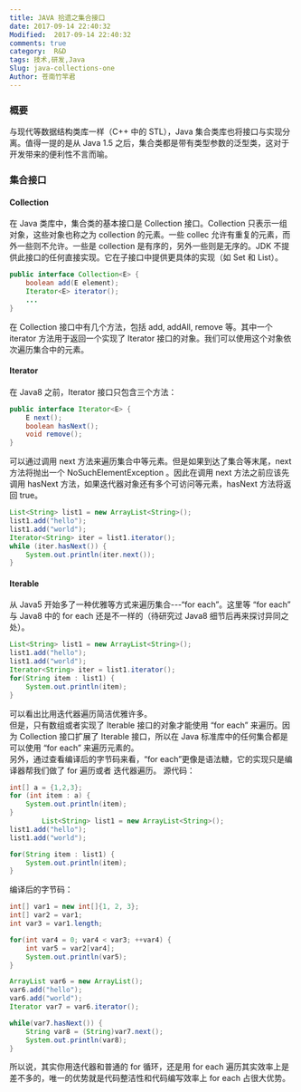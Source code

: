 ```yaml
---
title: JAVA 拾遗之集合接口
date: 2017-09-14 22:40:32
Modified:  2017-09-14 22:40:32
comments: true
category:  R&D
tags: 技术,研发,Java
Slug: java-collections-one
Author: 苍南竹竿君
---
```

### 概要
与现代等数据结构类库一样（C++ 中的 STL），Java 集合类库也将接口与实现分离。值得一提的是从 Java 1.5 之后，集合类都是带有类型参数的泛型类，这对于开发带来的便利性不言而喻。  

### 集合接口  
#### Collection
在 Java 类库中，集合类的基本接口是 Collection 接口。Collection 只表示一组对象，这些对象也称之为 collection 的元素。一些 collec 允许有重复的元素，而外一些则不允许。一些是 collection 是有序的，另外一些则是无序的。JDK 不提供此接口的任何直接实现。它在子接口中提供更具体的实现（如 Set 和 List）。  
```java
public interface Collection<E> {
    boolean add(E element);
    Iterator<E> iterator();
    ...
}
```
在 Collection 接口中有几个方法，包括 add, addAll, remove 等。其中一个 iterator 方法用于返回一个实现了 Iterator 接口的对象。我们可以使用这个对象依次遍历集合中的元素。 <!--more--> 

#### Iterator
在 Java8 之前，Iterator 接口只包含三个方法：
```java
public interface Iterator<E> {
    E next();
    boolean hasNext();
    void remove();
}
```
可以通过调用 next 方法来遍历集合中等元素。但是如果到达了集合等末尾，next 方法将抛出一个 NoSuchElementException 。因此在调用 next 方法之前应该先调用 hasNext 方法，如果迭代器对象还有多个可访问等元素，hasNext 方法将返回 true。  
```java
List<String> list1 = new ArrayList<String>();
list1.add("hello");
list1.add("world");
Iterator<String> iter = list1.iterator();
while (iter.hasNext()) {
    System.out.println(iter.next());
}
```

#### Iterable
从 Java5 开始多了一种优雅等方式来遍历集合---“for each”。这里等 “for each” 与 Java8 中的 for each 还是不一样的（待研究过 Java8 细节后再来探讨异同之处）。
```java
List<String> list1 = new ArrayList<String>();
list1.add("hello");
list1.add("world");
Iterator<String> iter = list1.iterator();
for(String item : list1) {
    System.out.println(item);
}
```
可以看出比用迭代器遍历简洁优雅许多。  
但是，只有数组或者实现了 Iterable 接口的对象才能使用 “for each” 来遍历。因为 Collection 接口扩展了 Iterable 接口，所以在 Java 标准库中的任何集合都是可以使用 “for each” 来遍历元素的。  
另外，通过查看编译后的字节码来看，“for each”更像是语法糖，它的实现只是编译器帮我们做了 for 遍历或者 迭代器遍历。
源代码：
```java
int[] a = {1,2,3};
for (int item : a) {
    System.out.println(item);
}
        List<String> list1 = new ArrayList<String>();
list1.add("hello");
list1.add("world");

for(String item : list1) {
    System.out.println(item);
}
```

编译后的字节码：
```java
int[] var1 = new int[]{1, 2, 3};
int[] var2 = var1;
int var3 = var1.length;

for(int var4 = 0; var4 < var3; ++var4) {
    int var5 = var2[var4];
    System.out.println(var5);
}

ArrayList var6 = new ArrayList();
var6.add("hello");
var6.add("world");
Iterator var7 = var6.iterator();

while(var7.hasNext()) {
    String var8 = (String)var7.next();
    System.out.println(var8);
}
```
所以说，其实你用迭代器和普通的 for 循环，还是用 for each 遍历其实效率上是差不多的，唯一的优势就是代码整洁性和代码编写效率上 for each 占很大优势。